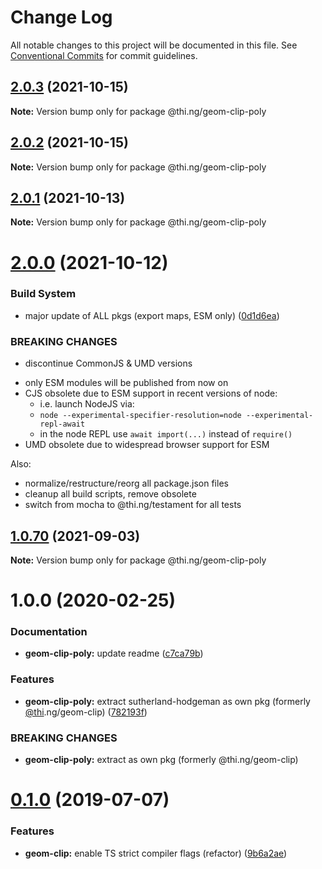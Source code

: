 # Change Log

All notable changes to this project will be documented in this file.
See [Conventional Commits](https://conventionalcommits.org) for commit guidelines.

## [2.0.3](https://github.com/thi-ng/umbrella/compare/@thi.ng/geom-clip-poly@2.0.2...@thi.ng/geom-clip-poly@2.0.3) (2021-10-15)

**Note:** Version bump only for package @thi.ng/geom-clip-poly





## [2.0.2](https://github.com/thi-ng/umbrella/compare/@thi.ng/geom-clip-poly@2.0.1...@thi.ng/geom-clip-poly@2.0.2) (2021-10-15)

**Note:** Version bump only for package @thi.ng/geom-clip-poly





## [2.0.1](https://github.com/thi-ng/umbrella/compare/@thi.ng/geom-clip-poly@2.0.0...@thi.ng/geom-clip-poly@2.0.1) (2021-10-13)

**Note:** Version bump only for package @thi.ng/geom-clip-poly





# [2.0.0](https://github.com/thi-ng/umbrella/compare/@thi.ng/geom-clip-poly@1.0.70...@thi.ng/geom-clip-poly@2.0.0) (2021-10-12)


### Build System

* major update of ALL pkgs (export maps, ESM only) ([0d1d6ea](https://github.com/thi-ng/umbrella/commit/0d1d6ea9fab2a645d6c5f2bf2591459b939c09b6))


### BREAKING CHANGES

* discontinue CommonJS & UMD versions

- only ESM modules will be published from now on
- CJS obsolete due to ESM support in recent versions of node:
  - i.e. launch NodeJS via:
  - `node --experimental-specifier-resolution=node --experimental-repl-await`
  - in the node REPL use `await import(...)` instead of `require()`
- UMD obsolete due to widespread browser support for ESM

Also:
- normalize/restructure/reorg all package.json files
- cleanup all build scripts, remove obsolete
- switch from mocha to @thi.ng/testament for all tests






##  [1.0.70](https://github.com/thi-ng/umbrella/compare/@thi.ng/geom-clip-poly@1.0.69...@thi.ng/geom-clip-poly@1.0.70) (2021-09-03) 

**Note:** Version bump only for package @thi.ng/geom-clip-poly 

#  1.0.0 (2020-02-25) 

###  Documentation 

- **geom-clip-poly:** update readme ([c7ca79b](https://github.com/thi-ng/umbrella/commit/c7ca79b7e5e3d6badca2baa79fef8870ad9f9309)) 

###  Features 

- **geom-clip-poly:** extract sutherland-hodgeman as own pkg (formerly [@thi](https://github.com/thi).ng/geom-clip) ([782193f](https://github.com/thi-ng/umbrella/commit/782193f2fc06c18a564d5b983839f55b9143b4f7)) 

###  BREAKING CHANGES 

- **geom-clip-poly:** extract as own pkg (formerly @thi.ng/geom-clip) 

#  [0.1.0](https://github.com/thi-ng/umbrella/compare/@thi.ng/geom-clip@0.0.19...@thi.ng/geom-clip@0.1.0) (2019-07-07) 

###  Features 

- **geom-clip:** enable TS strict compiler flags (refactor) ([9b6a2ae](https://github.com/thi-ng/umbrella/commit/9b6a2ae))
